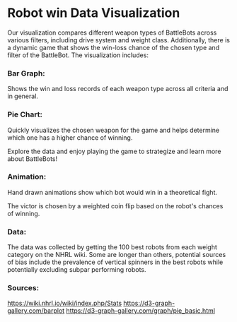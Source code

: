 # Robot win Data Visualization

Our visualization compares different weapon types of BattleBots across various filters, including drive system and weight class. Additionally, there is a dynamic game that shows the win-loss chance of the chosen type and filter of the BattleBot. The visualization includes:

### Bar Graph: 
Shows the win and loss records of each weapon type across all criteria and in general.

### Pie Chart: 
Quickly visualizes the chosen weapon for the game and helps determine which one has a higher chance of winning.

Explore the data and enjoy playing the game to strategize and learn more about BattleBots!


### Animation:
Hand drawn animations show which bot would win in a theoretical fight.

The victor is chosen by a weighted coin flip based on the robot's chances of winning.

### Data:
The data was collected by getting the 100 best robots from each weight category on the NHRL wiki. Some are longer than others, 
potential sources of bias include the prevalence of vertical spinners in the best robots while potentially excluding subpar performing robots.

### Sources:
https://wiki.nhrl.io/wiki/index.php/Stats
https://d3-graph-gallery.com/barplot
https://d3-graph-gallery.com/graph/pie_basic.html
